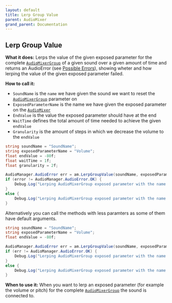 ```yaml
---
layout: default
title: Lerp Group Value
parent: AudioMixer
grand_parent: Documentation
---
```


## Lerp Group Value
**What it does:**
Lerps the value of the given exposed parameter for the complete [```AudioMixerGroup```](https://docs.unity3d.com/2021.2/Documentation/ScriptReference/Audio.AudioMixerGroup.html) of a given sound over a given amount of time and returns an AudioError (see [Possible Errors](https://mathewhdyt.github.io/Unity-Audio-Manager/#possible-errors)), showing wheter and how lerping the value of the given exposed parameter failed.

**How to call it:**
- ```SoundName``` is the ```name``` we have given the sound we want to reset the [```AudioMixerGroup```](https://docs.unity3d.com/2021.2/Documentation/ScriptReference/Audio.AudioMixerGroup.html) parameter on
- ```ExposedParameterName``` is the name we have given the exposed parameter on the [```AudioMixer```](https://docs.unity3d.com/2021.2/Documentation/ScriptReference/Audio.AudioMixer.html)
- ```EndValue``` is the value the exposed parameter should have at the end
- ```WaitTime``` defines the total amount of time needed to achieve the given ```endValue```
- ```Granularity``` is the amount of steps in which we decrease the volume to the ```endValue```

```csharp
string soundName = "SoundName";
string exposedParameterName = "Volume";
float endValue = -80f;
float waitTime = 1f;
float granularity = 2f;

AudioManager.AudioError err = am.LerpGroupValue(soundName, exposedParameterName, endValue, waitTime, granularity);
if (error != AudioManager.AudioError.OK) {
    Debug.Log("Lerping AudioMixerGroup exposed parameter with the name " + exposedParameterName + " on the sound called: " + soundName + " failed with error id: " + err);
}
else {
    Debug.Log("Lerping AudioMixerGroup exposed parameter with the name " + exposedParameterName + " on the sound called: " + soundName + " in the time: " + waitTime.ToString("0.00") + " seconds with the endValue: " + endValue.ToString("0.00") + " and the granularity: " + granularity.ToString("0.00") + " succesfull");
}
```

Alternatively you can call the methods with less paramters as some of them have default arguments.

```csharp
string soundName = "SoundName";
string exposedParameterName = "Volume";
float endValue = -80f;

AudioManager.AudioError err = am.LerpGroupValue(soundName, exposedParameterName, endValue);
if (err != AudioManager.AudioError.OK) {
    Debug.Log("Lerping AudioMixerGroup exposed parameter with the name " + exposedParameterName + " on the sound called: " + soundName + " failed with error id: " + err);
}
else {
    Debug.Log("Lerping AudioMixerGroup exposed parameter with the name " + exposedParameterName + " on the sound called: " + soundName + " to the endValue: " + endValue.ToString("0.00") + " succesfull");
}
```

**When to use it:**
When you want to lerp an exposed parameter (for example the volume or pitch) for the complete [```AudioMixerGroup```](https://docs.unity3d.com/2021.2/Documentation/ScriptReference/Audio.AudioMixerGroup.html) the sound is connected to.
